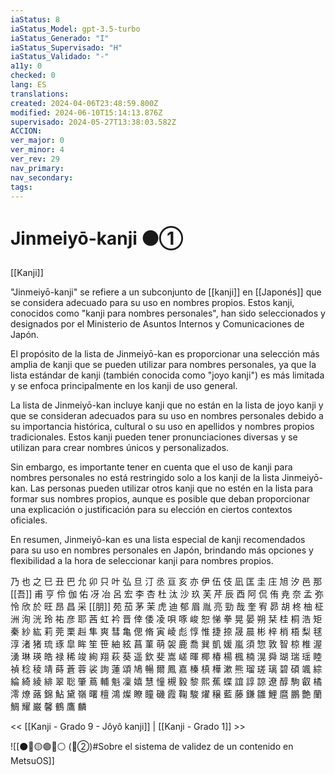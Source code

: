 ```yaml
---
iaStatus: 8
iaStatus_Model: gpt-3.5-turbo
iaStatus_Generado: "I"
iaStatus_Supervisado: "H"
iaStatus_Validado: "-"
a11y: 0
checked: 0
lang: ES
translations: 
created: 2024-04-06T23:48:59.800Z
modified: 2024-06-10T15:14:13.876Z
supervisado: 2024-05-27T13:38:03.582Z
ACCION: 
ver_major: 0
ver_minor: 4
ver_rev: 29
nav_primary: 
nav_secondary: 
tags:
---
```

# Jinmeiyō-kanji ⚫①

[[Kanji]]

"Jinmeiyō-kanji" se refiere a un subconjunto de [[kanji]] en [[Japonés]] que se considera adecuado para su uso en nombres propios. Estos kanji, conocidos como "kanji para nombres personales", han sido seleccionados y designados por el Ministerio de Asuntos Internos y Comunicaciones de Japón.

El propósito de la lista de Jinmeiyō-kan es proporcionar una selección más amplia de kanji que se pueden utilizar para nombres personales, ya que la lista estándar de kanji (también conocida como "joyo kanji") es más limitada y se enfoca principalmente en los kanji de uso general.

La lista de Jinmeiyō-kan incluye kanji que no están en la lista de joyo kanji y que se consideran adecuados para su uso en nombres personales debido a su importancia histórica, cultural o su uso en apellidos y nombres propios tradicionales. Estos kanji pueden tener pronunciaciones diversas y se utilizan para crear nombres únicos y personalizados.

Sin embargo, es importante tener en cuenta que el uso de kanji para nombres personales no está restringido solo a los kanji de la lista Jinmeiyō-kan. Las personas pueden utilizar otros kanji que no estén en la lista para formar sus nombres propios, aunque es posible que deban proporcionar una explicación o justificación para su elección en ciertos contextos oficiales.

En resumen, Jinmeiyō-kan es una lista especial de kanji recomendados para su uso en nombres personales en Japón, brindando más opciones y flexibilidad a la hora de seleccionar kanji para nombres propios.

乃 也 之 巳 丑 巴 允 卯 只 叶 弘 旦 汀 丞 亘 亥 亦 伊 伍 伎 凪 匡 圭 庄 旭 汐 邑 那 [[吾]] 甫 亨 伶 伽 佑 冴 冶 呂 宏 李 杏 杜 汰 沙 玖 芙 芹 辰 酉 阿 侃 侑 尭 奈 孟 弥 怜 欣 於 旺 昂 昌 采 [[朋]] 苑 茄 茅 茉 虎 迪 郁 眉 胤 亮 勁 哉 奎 宥 昴 胡 柊 柚 柾 洲 洵 洸 玲 祐 彦 耶 茜 虹 衿 晋 倖 倭 凌 唄 啄 峻 恕 悌 拳 晃 晏 朔 栞 桂 桐 浩 矩 秦 紗 紘 莉 莞 栗 赳 隼 爽 彗 亀 偲 脩 寅 崚 彪 惇 惟 捷 捺 晟 晨 彬 梓 梢 梧 梨 毬 淳 渚 猪 琉 琢 皐 眸 笙 笹 紬 絃 菖 菫 萌 袈 鹿 喬 巽 凱 媛 嵐 須 惣 敦 智 椋 椎 渥 湧 琳 瑛 皓 禄 稀 竣 絢 翔 萩 葵 遥 欽 斐 嵩 嵯 暉 椰 椿 楊 楓 楠 滉 舜 瑚 瑞 瑶 睦 禎 稔 稜 靖 蒔 蒼 蓉 裟 詢 蓮 頌 鳩 暢 爾 鳳 嘉 榛 槙 樺 漱 熊 瑠 瑳 璃 碧 碩 颯 綜 綸 綺 綾 緋 翠 聡 肇 蔦 輔 魁 凜 嬉 慧 憧 槻 毅 黎 熙 蕉 蝶 誼 諄 諒 遼 醇 駒 叡 橘 澪 燎 蕗 錦 鮎 黛 嶺 曙 檀 鴻 燦 瞭 瞳 磯 霞 鞠 駿 燿 穣 藍 藤 鎌 雛 鯉 麿 鵬 艶 蘭 鯛 耀 巌 馨 鶴 鷹 麟

<<  [[Kanji - Grado 9 - Jôyô kanji]] | [[Kanji - Grado 1]] >>

![[⚫🔴🟡🟢🔵⚪ (🔴②)#Sobre el sistema de validez de un contenido en MetsuOS]]